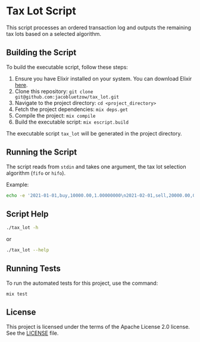 # Tax Lot Script

This script processes an ordered transaction log and outputs the remaining tax lots based on a selected algorithm.

## Building the Script

To build the executable script, follow these steps:

1. Ensure you have Elixir installed on your system. You can download Elixir [here](https://elixir-lang.org/install.html).
2. Clone this repository: `git clone git@github.com:jacobluetzow/tax_lot.git`
3. Navigate to the project directory: `cd <project_directory>`
4. Fetch the project dependencies: `mix deps.get`
5. Compile the project: `mix compile`
6. Build the executable script: `mix escript.build`

The executable script `tax_lot` will be generated in the project directory.

## Running the Script

The script reads from `stdin` and takes one argument, the tax lot selection algorithm (`fifo` or `hifo`).

Example:

```bash
echo -e '2021-01-01,buy,10000.00,1.00000000\n2021-02-01,sell,20000.00,0.50000000' | ./tax_lot fifo
```

## Script Help

```bash
./tax_lot -h
```
or
```bash
./tax_lot --help
```

## Running Tests

To run the automated tests for this project, use the command: 

`mix test`

## License

This project is licensed under the terms of the Apache License 2.0 license. See the [LICENSE](LICENSE) file.

